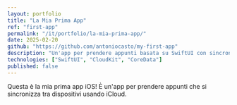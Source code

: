 ```yaml
---
layout: portfolio
title: "La Mia Prima App"
ref: "first-app"
permalink: "/it/portfolio/la-mia-prima-app/"
date: 2025-02-20
github: "https://github.com/antoniocasto/my-first-app"
description: "Un'app per prendere appunti basata su SwiftUI con sincronizzazione iCloud."
technologies: ["SwiftUI", "CloudKit", "CoreData"]
published: false
---
```

Questa è la mia prima app iOS! È un'app per prendere appunti che si sincronizza tra dispositivi usando iCloud.